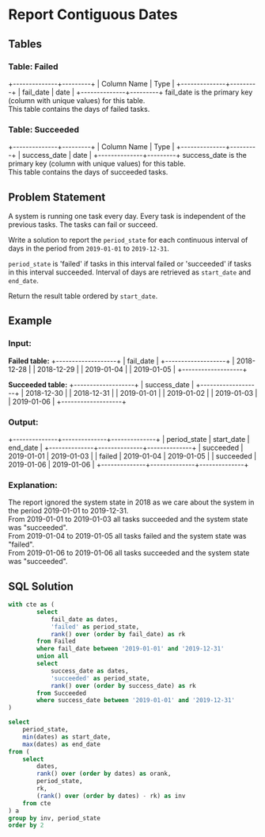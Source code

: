 # Report Contiguous Dates

## Tables

### Table: Failed

+--------------+---------+
| Column Name  | Type    |
+--------------+---------+
| fail_date    | date    |
+--------------+---------+
fail_date is the primary key (column with unique values) for this table.  
This table contains the days of failed tasks.

### Table: Succeeded

+--------------+---------+
| Column Name  | Type    |
+--------------+---------+
| success_date | date    |
+--------------+---------+
success_date is the primary key (column with unique values) for this table.  
This table contains the days of succeeded tasks.

## Problem Statement

A system is running one task every day. Every task is independent of the previous tasks. The tasks can fail or succeed.

Write a solution to report the `period_state` for each continuous interval of days in the period from `2019-01-01` to `2019-12-31`.

`period_state` is 'failed' if tasks in this interval failed or 'succeeded' if tasks in this interval succeeded. Interval of days are retrieved as `start_date` and `end_date`.

Return the result table ordered by `start_date`.

## Example

### Input: 

**Failed table:**
+-------------------+
| fail_date         |
+-------------------+
| 2018-12-28        |
| 2018-12-29        |
| 2019-01-04        |
| 2019-01-05        |
+-------------------+

**Succeeded table:**
+-------------------+
| success_date      |
+-------------------+
| 2018-12-30        |
| 2018-12-31        |
| 2019-01-01        |
| 2019-01-02        |
| 2019-01-03        |
| 2019-01-06        |
+-------------------+

### Output: 
+--------------+--------------+--------------+
| period_state | start_date   | end_date     |
+--------------+--------------+--------------+
| succeeded    | 2019-01-01   | 2019-01-03   |
| failed       | 2019-01-04   | 2019-01-05   |
| succeeded    | 2019-01-06   | 2019-01-06   |
+--------------+--------------+--------------+

### Explanation: 
The report ignored the system state in 2018 as we care about the system in the period 2019-01-01 to 2019-12-31.  
From 2019-01-01 to 2019-01-03 all tasks succeeded and the system state was "succeeded".  
From 2019-01-04 to 2019-01-05 all tasks failed and the system state was "failed".  
From 2019-01-06 to 2019-01-06 all tasks succeeded and the system state was "succeeded".

## SQL Solution

```sql
with cte as (
        select
            fail_date as dates,
            'failed' as period_state,
            rank() over (order by fail_date) as rk
        from Failed
        where fail_date between '2019-01-01' and '2019-12-31'
        union all 
        select
            success_date as dates,
            'succeeded' as period_state,
            rank() over (order by success_date) as rk
        from Succeeded
        where success_date between '2019-01-01' and '2019-12-31'
)

select
    period_state,
    min(dates) as start_date,
    max(dates) as end_date
from (
    select
        dates,
        rank() over (order by dates) as orank,
        period_state,
        rk,
        (rank() over (order by dates) - rk) as inv
    from cte
) a
group by inv, period_state
order by 2
```